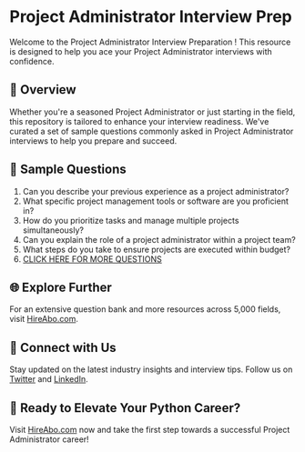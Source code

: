 # Project Administrator Interview Prep

Welcome to the Project Administrator Interview Preparation ! This resource is designed to help you ace your Project Administrator interviews with confidence.

## 🚀 Overview

Whether you're a seasoned Project Administrator or just starting in the field, this repository is tailored to enhance your interview readiness. We've curated a set of sample questions commonly asked in Project Administrator interviews to help you prepare and succeed.

## 📝 Sample Questions

1. Can you describe your previous experience as a project administrator?
2. What specific project management tools or software are you proficient in?
3. How do you prioritize tasks and manage multiple projects simultaneously?
4. Can you explain the role of a project administrator within a project team?
5. What steps do you take to ensure projects are executed within budget?
6. [CLICK HERE FOR MORE QUESTIONS](https://hireabo.com/job/1_3_15/Project%20Administrator)

## 🌐 Explore Further

For an extensive question bank and more resources across 5,000 fields, visit [HireAbo.com](https://www.hireabo.com).

## 📱 Connect with Us

Stay updated on the latest industry insights and interview tips. Follow us on [Twitter](https://twitter.com/hireabo) and [LinkedIn](https://www.linkedin.com/in/hire-abo-3609972a8/).

## 🚀 Ready to Elevate Your Python Career?

Visit [HireAbo.com](https://www.hireabo.com) now and take the first step towards a successful Project Administrator career!
